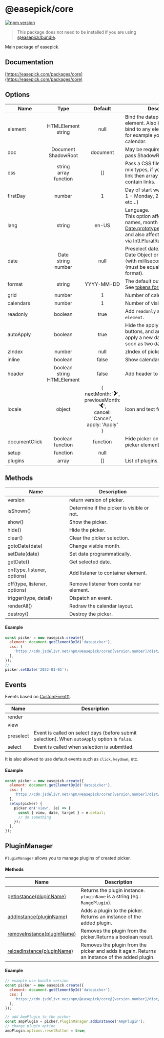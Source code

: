 # @easepick/core

[![npm version](https://badge.fury.io/js/@easepick%2Fcore.svg)](https://www.npmjs.com/package/@easepick/core)

> This package does not need to be installed if you are using [@easepick/bundle](https://easepick.com/packages/bundle).

Main package of easepick.

## Documentation

[https://easepick.com/packages/core](https://easepick.com/packages/core)

## Options

| Name | Type | Default | Description
| --- | :---: | :---: | ---
| element | HTMLElement <br/> string | null | Bind the datepicker to a element. Also is possible to bind to any element (not input) for example you need inline calendar.
| doc | Document <br/> ShadowRoot | document | May be required if you need to pass ShadowRoot.
| css | string <br/> array <br/> function | [] | Pass a CSS file for picker. Don't mix types, if you are using css link then array should only contain links.
| firstDay | number | 1 | Day of start week. (0 - Sunday, 1 - Monday, 2 - Tuesday, etc…)
| lang | string | en-US | Language. <br/>This option affect to day names, month names via [Date.prototype.toLocaleString()](https://developer.mozilla.org/en-US/docs/Web/JavaScript/Reference/Global_Objects/Date/toLocaleString) and also affect to plural rules via [Intl.PluralRules](https://developer.mozilla.org/en-US/docs/Web/JavaScript/Reference/Global_Objects/PluralRules).
| date | Date <br/> string <br/> number | null | Preselect date. <br/> Date Object or Unix Timestamp (with milliseconds) or String (must be equal to option format).
| format | string | YYYY-MM-DD | The default output format. <br/> See [tokens format](https://easepick.com/packages/datetime#tokens-format).
| grid | number | 1 | Number of calendar columns.
| calendars | number | 1 | Number of visible months.
| readonly | boolean | true | Add `readonly` attribute to `element`.
| autoApply | boolean | true | Hide the apply and cancel buttons, and automatically apply a new date range as soon as two dates are clicked.
| zIndex | number | null | zIndex of picker.
| inline | boolean | false | Show calendar inline.
| header | boolean <br/> string <br/> HTMLElement | false | Add header to calendar.
| locale| object | { <br/>nextMonth: '<svg width="11" height="16" xmlns="http://www.w3.org/2000/svg"><path d="M2.748 16L0 13.333 5.333 8 0 2.667 2.748 0l7.919 8z" fill-rule="nonzero"/></svg>', <br/> previousMonth: '<svg width="11" height="16" xmlns="http://www.w3.org/2000/svg"><path d="M7.919 0l2.748 2.667L5.333 8l5.334 5.333L7.919 16 0 8z" fill-rule="nonzero"/></svg>', <br/> cancel: 'Cancel', <br/>apply: 'Apply'<br/>} | Icon and text for buttons. 
| documentClick | boolean <br/> function | function | Hide picker on click outside picker element.
| setup | function | null | 
| plugins | array | [] | List of plugins.

## Methods

| Name  | Description
| --- | ---
| version | return version of picker.
| isShown() | Determine if the picker is visible or not.
| show() | Show the picker.
| hide() | Hide the picker.
| clear() | Clear the picker selection.
| gotoDate(date) | Change visible month.
| setDate(date) | Set date programmatically.
| getDate() | Get selected date.
| on(type, listener, options) | Add listener to container element.
| off(type, listener, options) | Remove listener from container element.
| trigger(type, detail) | Dispatch an event.
| renderAll() | Redraw the calendar layout.
| destroy() | Destroy the picker.


#### Example
```js
const picker = new easepick.create({
  element: document.getElementById('datepicker'),
  css: [
    'https://cdn.jsdelivr.net/npm/@easepick/core@[version.number]/dist/index.css',
  ],
});
// 
picker.setDate('2022-01-01');
```

## Events

Events based on [CustomEvent()](https://developer.mozilla.org/en-US/docs/Web/API/CustomEvent/CustomEvent).

| Name  | Description
| --- | ---
| render | 
| view | 
| preselect | Event is called on select days (before submit selection). When `autoApply` option is `false`.
| select | Event is called when selection is submitted.

It is also allowed to use default events such as `click`, `keydown`, etc.

#### Example
```js
const picker = new easepick.create({
  element: document.getElementById('datepicker'),
  css: [
    'https://cdn.jsdelivr.net/npm/@easepick/core@[version.number]/dist/index.css',
  ],
  setup(picker) {
    picker.on('view', (e) => {
      const { view, date, target } = e.detail;
      // do something
    });
  },
});
```

## PluginManager

`PluginManager` allows you to manage plugins of created picker.


#### Methods

| Name | Description
| --- | ---
| [getInstance(pluginName)](#pluginManager-getInstance) | Returns the plugin instance. `pluginName` is a string (eg.: `RangePlugin`).
| [addInstance(pluginName)](#pluginManager-addInstance) | Adds a plugin to the picker. Returns an instance of the added plugin.
| [removeInstance(pluginName)](#pluginManager-removeInstance) | Removes the plugin from the picker.Returns a boolean result.
| [reloadInstance(pluginName)](#pluginManager-reloadInstance) | Removes the plugin from the picker and adds it again. Returns an instance of the added plugin.

#### Example

```js
// example use bundle version
const picker = new easepick.create({
  element: document.getElementById('datepicker'),
  css: [
    'https://cdn.jsdelivr.net/npm/@easepick/core@[version.number]/dist/index.css',
  ],
});

// add AmpPlugin to the picker
const ampPlugin = picker.PluginManager.addInstance('AmpPlugin');
// change plugin option
ampPlugin.options.resetButton = true;
```